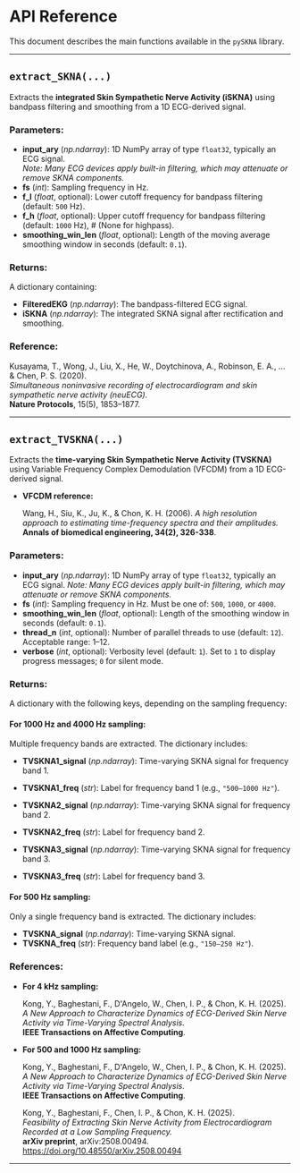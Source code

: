 # API Reference

This document describes the main functions available in the `pySKNA` library.

---

## `extract_SKNA(...)`

Extracts the **integrated Skin Sympathetic Nerve Activity (iSKNA)** using bandpass filtering and smoothing from a 1D ECG-derived signal.

### Parameters:
- **input_ary** (*np.ndarray*): 1D NumPy array of type `float32`, typically an ECG signal.  
  *Note: Many ECG devices apply built-in filtering, which may attenuate or remove SKNA components.*
- **fs** (*int*): Sampling frequency in Hz.
- **f_l** (*float*, optional): Lower cutoff frequency for bandpass filtering (default: `500` Hz).
- **f_h** (*float*, optional): Upper cutoff frequency for bandpass filtering (default: `1000` Hz), # (None for highpass).
- **smoothing_win_len** (*float*, optional): Length of the moving average smoothing window in seconds (default: `0.1`).

### Returns:
A dictionary containing:
- **FilteredEKG** (*np.ndarray*): The bandpass-filtered ECG signal.
- **iSKNA** (*np.ndarray*): The integrated SKNA signal after rectification and smoothing.

### Reference:
Kusayama, T., Wong, J., Liu, X., He, W., Doytchinova, A., Robinson, E. A., ... & Chen, P. S. (2020).  
*Simultaneous noninvasive recording of electrocardiogram and skin sympathetic nerve activity (neuECG).*  
**Nature Protocols**, 15(5), 1853–1877.

---

## `extract_TVSKNA(...)`

Extracts the **time-varying Skin Sympathetic Nerve Activity (TVSKNA)** using Variable Frequency Complex Demodulation (VFCDM) from a 1D ECG-derived signal.

- **VFCDM reference:**
    
    Wang, H., Siu, K., Ju, K., & Chon, K. H. (2006).
    *A high resolution approach to estimating time-frequency spectra and their amplitudes.*
    **Annals of biomedical engineering, 34(2), 326-338**.

### Parameters:
- **input_ary** (*np.ndarray*): 1D NumPy array of type `float32`, typically an ECG signal.
  *Note: Many ECG devices apply built-in filtering, which may attenuate or remove SKNA components.*
- **fs** (*int*): Sampling frequency in Hz. Must be one of: `500`, `1000`, or `4000`.
- **smoothing_win_len** (*float*, optional): Length of the smoothing window in seconds (default: `0.1`).
- **thread_n** (*int*, optional): Number of parallel threads to use (default: `12`). Acceptable range: 1–12.
- **verbose** (*int*, optional): Verbosity level (default: `1`). Set to `1` to display progress messages; `0` for silent mode.

### Returns:
A dictionary with the following keys, depending on the sampling frequency:

#### For 1000 Hz and 4000 Hz sampling:
Multiple frequency bands are extracted. The dictionary includes:

- **TVSKNA1_signal** (*np.ndarray*): Time-varying SKNA signal for frequency band 1.
- **TVSKNA1_freq** (*str*): Label for frequency band 1 (e.g., `"500–1000 Hz"`).

- **TVSKNA2_signal** (*np.ndarray*): Time-varying SKNA signal for frequency band 2.
- **TVSKNA2_freq** (*str*): Label for frequency band 2.

- **TVSKNA3_signal** (*np.ndarray*): Time-varying SKNA signal for frequency band 3.
- **TVSKNA3_freq** (*str*): Label for frequency band 3.

#### For 500 Hz sampling:
Only a single frequency band is extracted. The dictionary includes:

- **TVSKNA_signal** (*np.ndarray*): Time-varying SKNA signal.
- **TVSKNA_freq** (*str*): Frequency band label (e.g., `"150–250 Hz"`).

### References:
- **For 4 kHz sampling:**

  Kong, Y., Baghestani, F., D'Angelo, W., Chen, I. P., & Chon, K. H. (2025).  
  *A New Approach to Characterize Dynamics of ECG-Derived Skin Nerve Activity via Time-Varying Spectral Analysis.*  
  **IEEE Transactions on Affective Computing**.

- **For 500 and 1000 Hz sampling:**

  Kong, Y., Baghestani, F., D'Angelo, W., Chen, I. P., & Chon, K. H. (2025).  
  *A New Approach to Characterize Dynamics of ECG-Derived Skin Nerve Activity via Time-Varying Spectral Analysis.*  
  **IEEE Transactions on Affective Computing**.

  Kong, Y., Baghestani, F., Chen, I. P., & Chon, K. H. (2025).  
  *Feasibility of Extracting Skin Nerve Activity from Electrocardiogram Recorded at a Low Sampling Frequency.*  
  **arXiv preprint**, arXiv:2508.00494. https://doi.org/10.48550/arXiv.2508.00494

---
